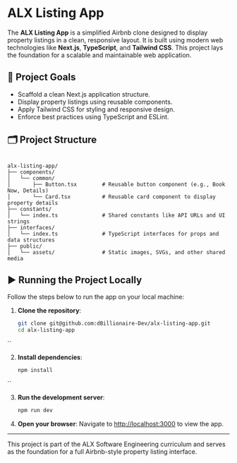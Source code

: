 # ALX Listing App

The **ALX Listing App** is a simplified Airbnb clone designed to display property listings in a clean, responsive layout. It is built using modern web technologies like **Next.js**, **TypeScript**, and **Tailwind CSS**. This project lays the foundation for a scalable and maintainable web application.

## 🧾 Project Goals

- Scaffold a clean Next.js application structure.
- Display property listings using reusable components.
- Apply Tailwind CSS for styling and responsive design.
- Enforce best practices using TypeScript and ESLint.

## 🗂️ Project Structure

```

alx-listing-app/
├── components/
│   └── common/
│       ├── Button.tsx        # Reusable button component (e.g., Book Now, Details)
│       └── Card.tsx          # Reusable card component to display property details
├── constants/
│   └── index.ts              # Shared constants like API URLs and UI strings
├── interfaces/
│   └── index.ts              # TypeScript interfaces for props and data structures
├── public/
│   └── assets/               # Static images, SVGs, and other shared media

````

## ▶️ Running the Project Locally

Follow the steps below to run the app on your local machine:

1. **Clone the repository**:
   ```bash
   git clone git@github.com:dBillionaire-Dev/alx-listing-app.git
   cd alx-listing-app
``

2. **Install dependencies**:

   ```bash
   npm install
``

3. **Run the development server**:

   ```bash
   npm run dev
   ```

4. **Open your browser**:
   Navigate to [http://localhost:3000](http://localhost:3000) to view the app.

---

This project is part of the ALX Software Engineering curriculum and serves as the foundation for a full Airbnb-style property listing interface.

```
